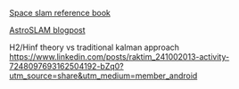 

[Space slam reference book](https://uk.artechhouse.com/mobile/Navigation-and-Tracking-in-Space-Analysis-and-Algorithms-P2215.aspx)

[AstroSLAM blogpost](https://techxplore-com.cdn.ampproject.org/c/s/techxplore.com/news/2022-12-enable-autonomous-spacecraft-deep-space-missions.amp)

H2/Hinf theory vs traditional kalman approach
https://www.linkedin.com/posts/raktim_241002013-activity-7248097693162504192-bZq0?utm_source=share&utm_medium=member_android